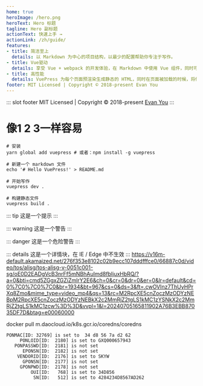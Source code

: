 ```yaml
---
home: true
heroImage: /hero.png
heroText: Hero 标题
tagline: Hero 副标题
actionText: 快速上手 →
actionLink: /zh/guide/
features:
- title: 简洁至上
  details: 以 Markdown 为中心的项目结构，以最少的配置帮助你专注于写作。
- title: Vue驱动
  details: 享受 Vue + webpack 的开发体验，在 Markdown 中使用 Vue 组件，同时可以使用 Vue 来开发自定义主题。
- title: 高性能
  details: VuePress 为每个页面预渲染生成静态的 HTML，同时在页面被加载的时候，将作为 SPA 运行。
footer: MIT Licensed | Copyright © 2018-present Evan You
---
```


::: slot footer
MIT Licensed | Copyright © 2018-present [Evan You](https://github.com/tree0122)
:::

# 像1 2 3一样容易
```
# 安装
yarn global add vuepress # 或者：npm install -g vuepress

# 新建一个 markdown 文件
echo '# Hello VuePress!' > README.md

# 开始写作
vuepress dev .

# 构建静态文件
vuepress build .
```

::: tip
这是一个提示
:::

::: warning
这是一个警告
:::

::: danger
这是一个危险警告
:::

::: details
这是一个详情块，在 IE / Edge 中不生效
:::
https://v16m-default.akamaized.net/276f353e8102c02b9ecc107dddfffce0/66887c0d/video/tos/alisg/tos-alisg-v-0051c001-sg/oE0D2EADgVcB3nrFf5mNBhAuImd8fbIjuxHbRQ/?a=0&bti=cmd5ZGgxZGZiZmIrY2E6&ch=0&cr=0&dr=0&er=0&lr=default&cd=0%7C0%7C0%7C0&br=1934&bt=967&cs=0&ds=3&ft=.cwOVInz7ThUyHPrXq8Zmo&mime_type=video_mp4&qs=13&rc=M2RpcXE5cnZoczMzODYzNEBpM2RpcXE5cnZoczMzODYzNEBkX2c2MmRjZ2tgLS1kMC1zYSNkX2c2MmRjZ2tgLS1kMC1zcw%3D%3D&vvpl=1&l=20240705165811902A76B3EBB87035DF7D&btag=e00060000

docker pull m.daocloud.io/k8s.gcr.io/coredns/coredns



    PONMAC[ID: 32769] is set to  34 d8 56 7a d2 62
         PONLOID[ID:  2180] is set to GXQ000657943 
       PONPASSWD[ID:  2181] is not set
          EPONSN[ID:  2182] is not set
        VENDORID[ID:  2176] is set to SKYW 
          GPONSN[ID:  2177] is not set
         GPONPWD[ID:  2178] is not set
             OUI[ID:   768] is set to 34D856 
              SN[ID:   512] is set to 4284234D8567AD262 
